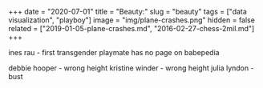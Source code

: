 +++
date = "2020-07-01"
title = "Beauty:"
slug = "beauty"
tags = ["data visualization", "playboy"]
image = "img/plane-crashes.png"
hidden = false
related = ["2019-01-05-plane-crashes.md", "2016-02-27-chess-2mil.md"]
+++

ines rau - first transgender playmate has no page on babepedia

<div id="viz-scatter"></div>

<div id="viz-trends"></div>

<div id="viz-bwh"></div>

<script src="http://localhost:9001/bundle.js"></script>
<!-- <script src="/playboy/bundle.js"></script> -->


debbie hooper - wrong height
kristine winder - wrong height
julia lyndon - bust
